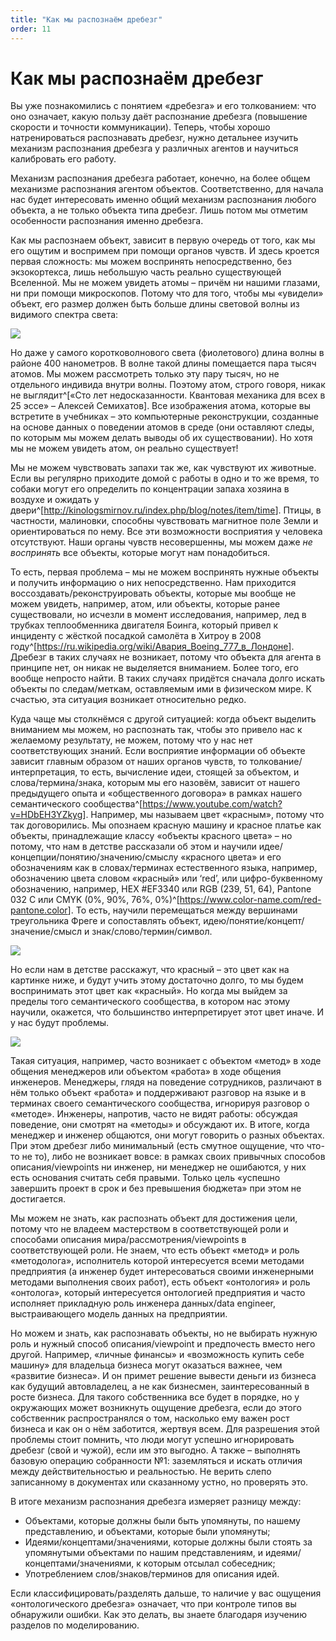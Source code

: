 ```yaml
---
title: "Как мы распознаём дребезг"
order: 11
---
```


# Как мы распознаём дребезг

Вы уже познакомились с понятием «дребезга» и его толкованием: что оно означает, какую пользу даёт распознание дребезга (повышение скорости и точности коммуникации). Теперь, чтобы хорошо натренироваться распознавать дребезг, нужно детальнее изучить механизм распознания дребезга у различных агентов и научиться калибровать его работу.

Механизм распознания дребезга работает, конечно, на более общем механизме распознания агентом объектов. Соответственно, для начала нас будет интересовать именно общий механизм распознания любого объекта, а не только объекта типа дребезг. Лишь потом мы отметим особенности распознания именно дребезга.

Как мы распознаем объект, зависит в первую очередь от того, как мы его ощутим и воспримем при помощи органов чувств. И здесь кроется первая сложность: мы можем воспринять непосредственно, без экзокортекса, лишь небольшую часть реально существующей Вселенной. Мы не можем увидеть атомы – причём ни нашими глазами, ни при помощи микроскопов. Потому что для того, чтобы мы «увидели» объект, его размер должен быть больше длины световой волны из видимого спектра света:

![](/ru/professional/rational-work/27.jpg)

Но даже у самого коротковолнового света (фиолетового) длина волны в районе 400 нанометров. В волне такой длины помещается пара тысяч атомов. Мы можем рассмотреть только эту пару тысяч, но не отдельного индивида внутри волны. Поэтому атом, строго говоря, никак не выглядит^[«Сто лет недосказанности. Квантовая механика для всех в 25 эссе» – Алексей Семихатов]. Все изображения атома, которые вы встретите в учебниках – это компьютерные реконструкции, созданные на основе данных о поведении атомов в среде (они оставляют следы, по которым мы можем делать выводы об их существовании). Но хотя мы не можем увидеть атом, он реально существует!

Мы не можем чувствовать запахи так же, как чувствуют их животные. Если вы регулярно приходите домой с работы в одно и то же время, то собаки могут его определить по концентрации запаха хозяина в воздухе и ожидать у двери^[<http://kinologsmirnov.ru/index.php/blog/notes/item/time>]. Птицы, в частности, малиновки, способны чувствовать магнитное поле Земли и ориентироваться по нему. Все эти возможности восприятия у человека отсутствуют. Наши органы чувств несовершенны, мы можем даже *не воспринять* все объекты, которые могут нам понадобиться.

То есть, первая проблема – мы не можем воспринять нужные объекты и получить информацию о них непосредственно. Нам приходится воссоздавать/реконструировать объекты, которые мы вообще не можем увидеть, например, атом, или объекты, которые ранее существовали, но исчезли в момент исследования, например, лед в трубках теплообменника двигателя Боинга, который привел к инциденту с жёсткой посадкой самолёта в Хитроу в 2008 году^[<https://ru.wikipedia.org/wiki/Авария_Boeing_777_в_Лондоне>]. Дребезг в таких случаях не возникает, потому что объекта для агента в принципе нет, он никак не выделяется вниманием. Более того, его вообще непросто найти. В таких случаях придётся сначала долго искать объекты по следам/меткам, оставляемым ими в физическом мире. К счастью, эта ситуация возникает относительно редко.

Куда чаще мы столкнёмся с другой ситуацией: когда объект выделить вниманием мы можем, но распознать так, чтобы это привело нас к желаемому результату, не можем, потому что у нас нет соответствующих знаний. Если восприятие информации об объекте зависит главным образом от наших органов чувств, то толкование/интерпретация, то есть, вычисление идеи, стоящей за объектом, и слова/термина/знака, которым мы его назовём, зависит от нашего предыдущего опыта и «общественного договора» в рамках нашего семантического сообщества^[<https://www.youtube.com/watch?v=HDbEH3YZkyg>]. Например, мы называем цвет «красным», потому что так договорились. Мы опознаем красную машину и красное платье как объекты, принадлежащие классу «объекты красного цвета» – но потому, что нам в детстве рассказали об этом и научили идее/концепции/понятию/значению/смыслу «красного цвета» и его обозначениям как в словах/терминах естественного языка, например, обозначению цвета словом «красный» или ‘red’, или цифро-буквенному обозначению, например, HEX #EF3340 или RGB (239, 51, 64), Pantone 032 C или CMYK (0%, 90%, 76%, 0%)^[<https://www.color-name.com/red-pantone.color>]. То есть, научили перемещаться между вершинами треугольника Фреге и сопоставлять объект, идею/понятие/концепт/значение/смысл и знак/слово/термин/символ.

![](/ru/professional/rational-work/28.png)

Но если нам в детстве расскажут, что красный – это цвет как на картинке ниже, и будут учить этому достаточно долго, то мы будем воспринимать этот цвет как «красный». Но когда мы выйдем за пределы того семантического сообщества, в котором нас этому научили, окажется, что большинство интерпретирует этот цвет иначе. И у нас будут проблемы.

![](/ru/professional/rational-work/29.png)

Такая ситуация, например, часто возникает с объектом «метод» в ходе общения менеджеров или объектом «работа» в ходе общения инженеров. Менеджеры, глядя на поведение сотрудников, различают в нём только объект «работа» и поддерживают разговор на языке и в терминах своего семантического сообщества, игнорируя разговор о «методе». Инженеры, напротив, часто не видят работы: обсуждая поведение, они смотрят на «методы» и обсуждают их. В итоге, когда менеджер и инженер общаются, они могут говорить о разных объектах. При этом дребезг либо минимальный (есть смутное ощущение, что что-то не то), либо не возникает вовсе: в рамках своих привычных способов описания/viewpoints ни инженер, ни менеджер не ошибаются, у них есть основания считать себя правыми. Только цель «успешно завершить проект в срок и без превышения бюджета» при этом не достигается.

Мы можем не знать, как распознать объект для достижения цели, потому что не владеем мастерством в соответствующей роли и способами описания мира/рассмотрения/viewpoints в соответствующей роли. Не знаем, что есть объект «метод» и роль «методолога», исполнитель которой интересуется всеми методами предприятия (а инженер будет интересоваться своими инженерными методами выполнения своих работ), есть объект «онтология» и роль «онтолога», который интересуется онтологией предприятия и часто исполняет прикладную роль инженера данных/data engineer, выстраивающего модель данных на предприятии.

Но можем и знать, как распознавать объекты, но не выбирать нужную роль и нужный способ описания/viewpoint и предпочесть вместо него другой. Например, «личные финансы» и «возможность купить себе машину» для владельца бизнеса могут оказаться важнее, чем «развитие бизнеса». И он примет решение вывести деньги из бизнеса как будущий автовладелец, а не как бизнесмен, заинтересованный в росте бизнеса. Для такого собственника все будет в порядке, но у окружающих может возникнуть ощущение дребезга, если до этого собственник распространялся о том, насколько ему важен рост бизнеса и как он о нём заботится, жертвуя всем. Для разрешения этой проблемы стоит помнить, что люди могут успешно игнорировать дребезг (свой и чужой), если им это выгодно. А также – выполнять базовую операцию собранности №1: заземляться и искать отличия между действительностью и реальностью. Не верить слепо записанному в документах или сказанному устно, но проверять это.

В итоге механизм распознания дребезга измеряет разницу между:

* Объектами, которые должны были быть упомянуты, по нашему представлению, и объектами, которые были упомянуты;
* Идеями/концептами/значениями, которые должны были стоять за упомянутыми объектами по нашим представлениям, и идеями/концептами/значениями, к которым отсылал собеседник;
* Употреблением слов/знаков/терминов для описания идей.

Если классифицировать/разделять дальше, то наличие у вас ощущения «онтологического дребезга» означает, что при контроле типов вы обнаружили ошибки. Как это делать, вы знаете благодаря изучению разделов по моделированию.